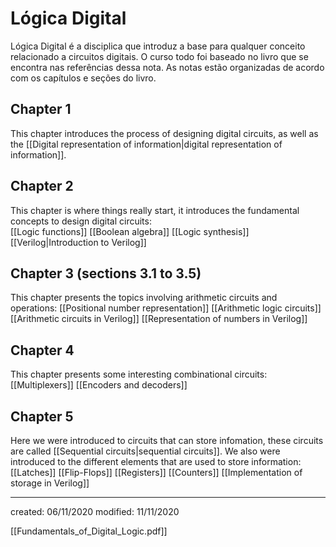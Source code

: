 # Lógica Digital
Lógica Digital é a disciplica que introduz a base para qualquer conceito relacionado a circuitos digitais. O curso todo foi baseado no livro que se encontra nas referências dessa nota. As notas estão organizadas de acordo com os capítulos e seções do livro.

## Chapter 1
This chapter introduces the process of designing digital circuits, as well as the [[Digital representation of information|digital representation of information]].

## Chapter 2
This chapter is where things really start, it introduces the fundamental concepts to design digital circuits:  
[[Logic functions]] 
[[Boolean algebra]]
[[Logic synthesis]]
[[Verilog|Introduction to Verilog]]

## Chapter 3 (sections 3.1 to 3.5)
This chapter presents the topics involving arithmetic circuits and operations:
[[Positional number representation]]
[[Arithmetic logic circuits]]
[[Arithmetic circuits in Verilog]]
[[Representation of numbers in Verilog]]

## Chapter 4 
This chapter presents some interesting combinational circuits:
[[Multiplexers]]
[[Encoders and decoders]]

## Chapter 5
Here we were introduced to circuits that can store infomation, these circuits are called [[Sequential circuits|sequential circuits]]. We also were introduced to the different elements that are used to store information:
[[Latches]]
[[Flip-Flops]]
[[Registers]]
[[Counters]]
[[Implementation of storage in Verilog]]

---

created: 06/11/2020
modified: 11/11/2020

[[Fundamentals_of_Digital_Logic.pdf]]